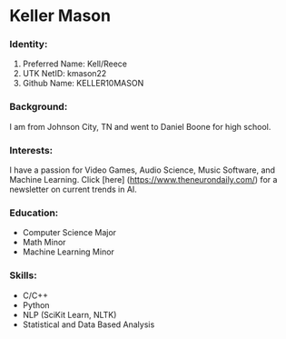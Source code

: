 # Keller Mason

### Identity:

1. Preferred Name: Kell/Reece
1. UTK NetID: kmason22
1. Github Name: KELLER10MASON

### Background:

I am from Johnson City, TN and went to Daniel Boone for high school.

### Interests:

I have a passion for Video Games, Audio Science, Music Software, and Machine Learning.
Click [here] (https://www.theneurondaily.com/) for a newsletter on current trends in AI.

### Education:

+ Computer Science Major
+ Math Minor
+ Machine Learning Minor


### Skills:

+ C/C++
+ Python
+ NLP (SciKit Learn, NLTK)
+ Statistical and Data Based Analysis

